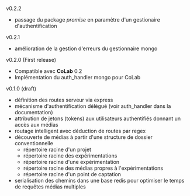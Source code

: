 
v0.2.2 

- passage du package *promise* en paramètre d'un gestionaire d'authentification

v0.2.1 
 
- amélioration de la gestion d'erreurs  du gestionnaire mongo

v0.2.0 (First release)

- Compatible avec **CoLab** 0.2
- Implémentation du auth_handler mongo pour CoLab

v0.1.0 (draft)

- définition des routes serveur via express
- mécanisme d'authentification délégué (voir auth_handler dans la documentation)
- attribution de jetons (tokens) aux utilisateurs authentifiés donnant un accès aux médias
- routage intelligent avec déduction de routes par regex
- découverte de médias à partir d'une structure de dossier conventionnelle 
  - répertoire racine d'un projet
  - répertoire racine des expérimentations
  - répertoire racine d'une expérimentation
  - répertoire racine des médias propres à l'expérimentations
  - répertoire racine d'un point de captation
- serialisation des chemins dans une base redis pour optimiser le temps de requêtes médias multiples
  
